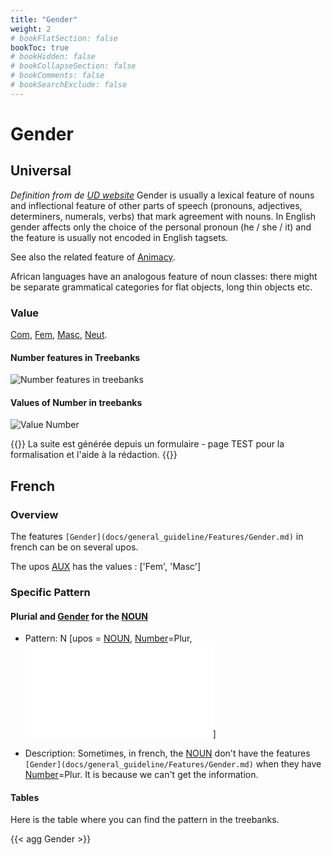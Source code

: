 ```yaml
---
title: "Gender"
weight: 2
# bookFlatSection: false
bookToc: true
# bookHidden: false
# bookCollapseSection: false
# bookComments: false
# bookSearchExclude: false
---
```

# Gender

## Universal

*Definition from de [UD website](https://universaldependencies.org/u/feat/Gender.html)*
Gender is usually a lexical feature of nouns and inflectional feature of other parts of speech (pronouns, adjectives, determiners, numerals, verbs) that mark agreement with nouns. In English gender affects only the choice of the personal pronoun (he / she / it) and the feature is usually not encoded in English tagsets.

See also the related feature of [Animacy](./Animacy.md).

African languages have an analogous feature of noun classes: there might be separate grammatical categories for flat objects, long thin objects etc.

### Value

[Com](https://universaldependencies.org/u/feat/Gender.html#Com),
[Fem](https://universaldependencies.org/u/feat/Gender.html#Fem),
[Masc](https://universaldependencies.org/u/feat/Gender.html#Masc),
[Neut](https://universaldependencies.org/u/feat/Gender.html#Neut).

#### Number features in Treebanks

![Number features in treebanks](/images/General_Guideline/Features/Gender/tables_feats.png)

#### Values of Number in treebanks

![Value Number](/images/General_Guideline/Features/Gender/tables_feats_value.png)

{{<hint info>}}
La suite est générée depuis un formulaire - page TEST pour la formalisation et l'aide à la rédaction.
{{</hint>}}

## French

### Overview
 The features `[Gender](docs/general_guideline/Features/Gender.md)` in french can be on several upos.

 The upos [AUX](docs/general_guideline/Upos/AUX.md) has the values : ['Fem', 'Masc']


### Specific Pattern

#### Plurial and [Gender](docs/general_guideline/Features/Gender.md) for the [NOUN](docs/general_guideline/Upos/NOUN.md) 

- Pattern: N [upos = [NOUN](docs/general_guideline/Upos/NOUN.md), [Number](docs/general_guideline/Features/Number.md)=Plur, ![Gender](docs/general_guideline/Features/Gender.md)]


- Description: Sometimes, in french, the [NOUN](docs/general_guideline/Upos/NOUN.md) don't have the features `[Gender](docs/general_guideline/Features/Gender.md)` when they have [Number](docs/general_guideline/Features/Number.md)=Plur. It is because we can't get the information.

#### Tables

 Here is the table where you can find the pattern in the treebanks.

{{< agg Gender >}}

